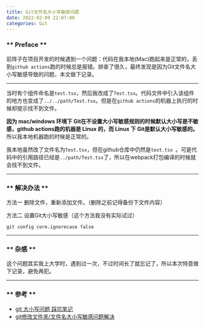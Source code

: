 ```yaml
---
title: Git文件名大小写敏感问题
date: 2022-02-09 22:07:00
categories: Git
---
```


### ** Preface **

前阵子在项目开发的时候遇到一个问题：代码在我本地(Mac)跑起来是正常的，丢到`github actions`跑的时候总是报错。排查了很久，最终发现是因为Git文件名大小写敏感导致的问题，本文做下记录。

*****************

当时有个组件命名是`test.tsx`，然后我改成了`Test.tsx`。代码文件中引入该组件的地方也变成了`../../path/Test.tsx`。但是在`github actions`的机器上执行的时候却提示找不到文件。


<span class="under0">**因为 mac/windows 环境下 Git在不设置大小写敏感规则的时候默认大小写是不敏感，github actions跑的机器是 Linux 的，而 Linux 下 Git是默认大小写敏感的。**</span> 所以我本地机器跑的时候是正常的。

我本地虽然改了文件名为`Test.tsx`，但在github仓库中仍然是`test.tsx `。可是代码中的引用路径已经是`../path/Test.tsx`了，所以在webpack打包编译的时候就会找不到文件。


*****************

### ** 解决办法 **

方法一
删除文件，重新添加文件。（删除之前记得备份下文件内容）


方法二
设置Git大小写敏感（这个方法我没有实际试过）
```
git config core.ignorecase false
```


*****************

### ** 杂感 **

这个问题其实我上大学时，遇到过一次，不过时间长了就忘记了，所以本次特意做下记录，避免再犯。

*****************
### ** 参考 **

- [git 大小写问题 踩坑笔记](https://blog.csdn.net/u013707249/article/details/79135639)
- [git修改文件夹/文件名大小写敏感问题解决](https://blog.csdn.net/u011350541/article/details/86517435)